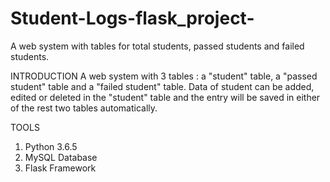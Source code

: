 # Student-Logs-flask_project-
A web system with tables for total students, passed students and failed students.


INTRODUCTION
A web system with 3 tables : a "student" table, a "passed student" table and a "failed student" table. Data of student can be added,
edited or deleted in the "student" table and the entry will be saved in either of the rest two tables automatically.

TOOLS
1. Python 3.6.5
2. MySQL Database
3. Flask Framework
